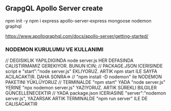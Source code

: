 ## GrapgQL Apollo Server create

npm init -y
npm i express apollo-server-express mongoose nodemon graphql

https://www.apollographql.com/docs/apollo-server/getting-started/

### NODEMON KURULUMU VE KULLANIMI

// DEGISIKLIK YAPILDIGINDA node server.js HER DEFASINDA CALISTIRMAMIZ GEREKIYOR. BUNUN ICIN;
// PACKAGE.JSON ICERISINDE script e "start":"node server.js" EKLIYORUZ. ARTIK npm start ILE SAYFA ACILACAKTIR. DAHA SONRA=>
// "npm install -D nodemon" ile NODEMON PAKETINI YÜKLÜYORUZ
// TERMINALDE "npm start" YADA "node server.js" YERINE "npx nodemon server.js" YAZIYORUZ. ARTIK SÜREKLI BILGILER GÜNCELLENECEKTIR
// YADA package.json ICERIASINE "server":"nodemon server.js", YAZARSAK ARTIK TERMINALDE "npm run server" ILE DE CALISACAKTIR
